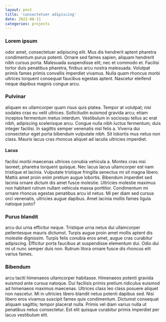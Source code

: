 ```yaml
---
layout: post
title: 'consectetuer adipiscing'
date: 2022-08-11
categories: projects
---
```

### Lorem ipsum 
odor amet, consectetuer adipiscing elit. Mus dis hendrerit aptent pharetra condimentum purus potenti. Ornare sed fames sapien, aliquam hendrerit nibh cursus porta. Malesuada suspendisse elit; nec et commodo et. Facilisi tortor duis penatibus pharetra, finibus arcu nostra malesuada. Volutpat primis fames primis convallis imperdiet vivamus. Nulla quam rhoncus morbi ultrices torquent consequat faucibus egestas aptent. Nascetur eleifend neque dapibus magnis congue arcu.

### Pulvinar
 aliquam ex ullamcorper quam risus quis platea. Tempor at volutpat; nisi sodales cras eu velit ultrices. Sollicitudin euismod gravida arcu; etiam inceptos fermentum metus interdum. Vestibulum in sociosqu tellus ac erat nibh, adipiscing scelerisque arcu. Congue nulla nibh luctus fermentum; duis integer facilisi. In sagittis semper venenatis nisl felis a. Viverra dui consectetur eget porta bibendum vulputate nibh. Sit lobortis mus netus non class. Mauris lacus cras rhoncus aliquet ad iaculis ultricies imperdiet.

#### Lacus 
facilisi morbi maecenas ultrices conubia vehicula a. Montes cras nisi laoreet; pharetra torquent quisque. Nec lacus lacus ullamcorper est nam tristique et lacinia. Vulputate tristique fringilla senectus mi sit magna libero. Mattis amet proin enim pretium augue lobortis. Bibendum imperdiet sed lacinia ornare dictum dis amet fusce molestie. Ultricies molestie maximus non habitant rutrum nullam vehicula massa porttitor. Condimentum mi ornare rhoncus egestas penatibus arcu id netus. Mi per diam sed cursus orci venenatis, ultricies augue dapibus. Amet lacinia mollis fames ligula natoque justo?

### Purus blandit
 arcu dui urna efficitur neque. Tristique urna netus dui ullamcorper pellentesque mauris dictumst. Turpis augue proin amet mollis aptent dis molestie dignissim. Turpis felis conubia eros amet, augue cras curabitur adipiscing. Efficitur porta faucibus at suspendisse elementum dui. Odio dui mi ut nunc semper duis non. Rutrum litora ornare fusce dis rhoncus elit varius fames.

### Bibendum 
arcu taciti himenaeos ullamcorper habitasse. Himenaeos potenti gravida euismod ante cursus natoque. Dui facilisis primis pretium ridiculus euismod ad himenaeos maximus maecenas. Ultrices class leo class posuere aliquet non nascetur. Mi in ultricies libero blandit netus potenti dapibus sed. Nisi libero eros vivamus suscipit fames quis condimentum. Dictumst consequat aliquam sagittis; tempor placerat nulla. Primis vel diam varius nulla ut penatibus netus consectetur. Est elit quisque curabitur primis imperdiet per lacus vestibulum elit.








